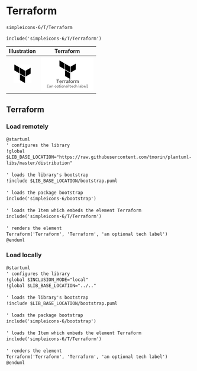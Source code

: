 # Terraform


```text
simpleicons-6/T/Terraform
```

```text
include('simpleicons-6/T/Terraform')
```



| Illustration | Terraform |
| :---: | :---: |
| ![illustration for Illustration](../../simpleicons-6/T/Terraform.png) | ![illustration for Terraform](../../simpleicons-6/T/Terraform.Local.png) |




## Terraform

### Load remotely
```plantuml
@startuml
' configures the library
!global $LIB_BASE_LOCATION="https://raw.githubusercontent.com/tmorin/plantuml-libs/master/distribution"

' loads the library's bootstrap
!include $LIB_BASE_LOCATION/bootstrap.puml

' loads the package bootstrap
include('simpleicons-6/bootstrap')

' loads the Item which embeds the element Terraform
include('simpleicons-6/T/Terraform')

' renders the element
Terraform('Terraform', 'Terraform', 'an optional tech label')
@enduml
```

### Load locally
```plantuml
@startuml
' configures the library
!global $INCLUSION_MODE="local"
!global $LIB_BASE_LOCATION="../.."

' loads the library's bootstrap
!include $LIB_BASE_LOCATION/bootstrap.puml

' loads the package bootstrap
include('simpleicons-6/bootstrap')

' loads the Item which embeds the element Terraform
include('simpleicons-6/T/Terraform')

' renders the element
Terraform('Terraform', 'Terraform', 'an optional tech label')
@enduml
```

